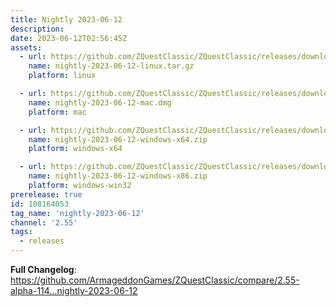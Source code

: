 ```yaml
---
title: Nightly 2023-06-12
description: 
date: 2023-06-12T02:56:45Z
assets: 
  - url: https://github.com/ZQuestClassic/ZQuestClassic/releases/download/nightly-2023-06-12/nightly-2023-06-12-linux.tar.gz
    name: nightly-2023-06-12-linux.tar.gz
    platform: linux

  - url: https://github.com/ZQuestClassic/ZQuestClassic/releases/download/nightly-2023-06-12/nightly-2023-06-12-mac.dmg
    name: nightly-2023-06-12-mac.dmg
    platform: mac

  - url: https://github.com/ZQuestClassic/ZQuestClassic/releases/download/nightly-2023-06-12/nightly-2023-06-12-windows-x64.zip
    name: nightly-2023-06-12-windows-x64.zip
    platform: windows-x64

  - url: https://github.com/ZQuestClassic/ZQuestClassic/releases/download/nightly-2023-06-12/nightly-2023-06-12-windows-x86.zip
    name: nightly-2023-06-12-windows-x86.zip
    platform: windows-win32
prerelease: true
id: 108164053
tag_name: 'nightly-2023-06-12'
channel: '2.55'
tags:
  - releases
---
```


**Full Changelog**: https://github.com/ArmageddonGames/ZQuestClassic/compare/2.55-alpha-114...nightly-2023-06-12
